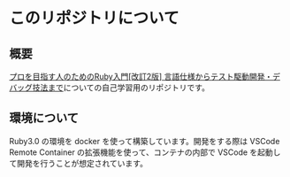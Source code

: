 # このリポジトリについて

## 概要

[プロを目指す人のためのRuby入門[改訂2版] 言語仕様からテスト駆動開発・デバッグ技法まで](https://amzn.asia/d/1btDrUM)についての自己学習用のリポジトリです。

## 環境について

Ruby3.0 の環境を docker を使って構築しています。開発をする際は VSCode Remote Container の拡張機能を使って、コンテナの内部で VSCode を起動して開発を行うことが想定されています。


